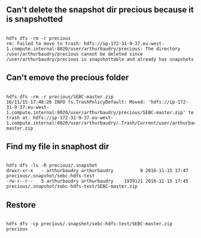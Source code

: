 ## Can't delete the snapshot dir precious because it is snapshotted
<pre><code>
hdfs dfs -rm -r precious
rm: Failed to move to trash: hdfs://ip-172-31-9-37.eu-west-1.compute.internal:8020/user/arthurbaudry/precious: The directory /user/arthurbaudry/precious cannot be deleted since /user/arthurbaudry/precious is snapshottable and already has snapshots
</code></pre>

## Can't emove the precious folder
<pre><code>
hdfs dfs -rm -r precious/SEBC-master.zip 
16/11/15 17:48:26 INFO fs.TrashPolicyDefault: Moved: 'hdfs://ip-172-31-9-37.eu-west-1.compute.internal:8020/user/arthurbaudry/precious/SEBC-master.zip' to trash at: hdfs://ip-172-31-9-37.eu-west-1.compute.internal:8020/user/arthurbaudry/.Trash/Current/user/arthurbaudry/precious/SEBC-master.zip
</code></pre>

## Find my file in snaphost dir
<pre><code>
hdfs dfs -ls -R precious/.snapshot
drwxr-xr-x   - arthurbaudry arthurbaudry          0 2016-11-15 17:47 precious/.snapshot/sebc-hdfs-test
-rw-r--r--   3 arthurbaudry arthurbaudry    1939121 2016-11-15 17:45 precious/.snapshot/sebc-hdfs-test/SEBC-master.zip
</code></pre>

## Restore
<pre><code>
hdfs dfs -cp precious/.snapshot/sebc-hdfs-test/SEBC-master.zip precious
</code></pre>